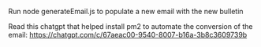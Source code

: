 Run node generateEmail.js to populate a new email with the new bulletin

Read this chatgpt that helped install pm2 to automate the conversion of the email:
https://chatgpt.com/c/67aeac00-9540-8007-b16a-3b8c3609739b
